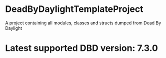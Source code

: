 # DeadByDaylightTemplateProject
A project containing all modules, classes and structs dumped from Dead By Daylight

# Latest supported DBD version: 7.3.0
